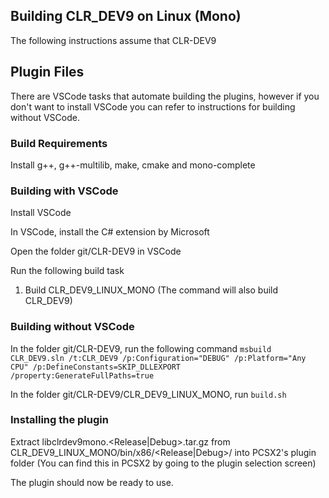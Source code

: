 ## Building CLR_DEV9 on Linux (Mono)

The following instructions assume that CLR-DEV9

## Plugin Files

There are VSCode tasks that automate building the plugins, however if you don't want to install VSCode you can refer to instructions for building without VSCode.

### Build Requirements

Install g++, g++-multilib, make, cmake and mono-complete

### Building with VSCode

Install VSCode

In VSCode, install the C# extension by Microsoft

Open the folder git/CLR-DEV9 in VSCode

Run the following build task
1. Build CLR_DEV9_LINUX_MONO (The command will also build CLR_DEV9)

### Building without VSCode

In the folder git/CLR-DEV9, run the following command
`msbuild CLR_DEV9.sln /t:CLR_DEV9 /p:Configuration="DEBUG" /p:Platform="Any CPU" /p:DefineConstants=SKIP_DLLEXPORT /property:GenerateFullPaths=true`

In the folder git/CLR-DEV9/CLR_DEV9_LINUX_MONO, run `build.sh`

### Installing the plugin

Extract libclrdev9mono.<Release|Debug>.tar.gz from CLR_DEV9_LINUX_MONO/bin/x86/<Release|Debug>/ into PCSX2's plugin folder (You can find this in PCSX2 by going to the plugin selection screen) 

The plugin should now be ready to use.
